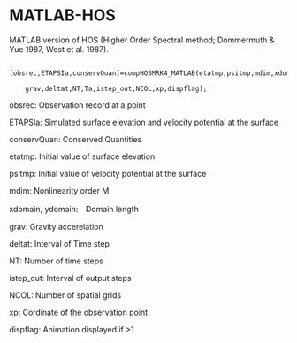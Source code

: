 # MATLAB-HOS
MATLAB version of HOS (Higher Order Spectral method; Dommermuth & Yue 1987, West et al. 1987).

        [obsrec,ETAPSIa,conservQuan]=compHOSMRK4_MATLAB(etatmp,psitmp,mdim,xdomain,ydomain,...
 
        grav,deltat,NT,Ta,istep_out,NCOL,xp,dispflag);

obsrec: Observation record at a point

ETAPSIa: Simulated surface elevation and velocity potential at the surface

conservQuan: Conserved Quantities

etatmp: Initial value of surface elevation

psitmp: Initial value of velocity potential at the surface

mdim: Nonlinearity order M

xdomain, ydomain:　Domain length

grav: Gravity accerelation

deltat: Interval of Time step

NT: Number of time steps

istep_out: Interval of output steps

NCOL: Number of spatial grids

xp: Cordinate of the observation point

dispflag: Animation displayed if >1
